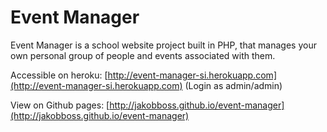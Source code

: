 Event Manager
=============

Event Manager is a school website project built in PHP, that manages your own personal group of people and events associated with them.

Accessible on heroku: [http://event-manager-si.herokuapp.com](http://event-manager-si.herokuapp.com) (Login as admin/admin)

View on Github pages: [http://jakobboss.github.io/event-manager](http://jakobboss.github.io/event-manager)
